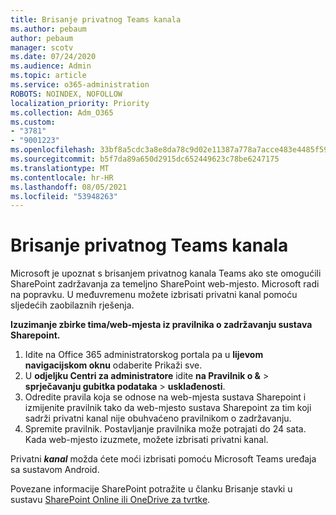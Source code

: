 ```yaml
---
title: Brisanje privatnog Teams kanala
ms.author: pebaum
author: pebaum
manager: scotv
ms.date: 07/24/2020
ms.audience: Admin
ms.topic: article
ms.service: o365-administration
ROBOTS: NOINDEX, NOFOLLOW
localization_priority: Priority
ms.collection: Adm_O365
ms.custom:
- "3781"
- "9001223"
ms.openlocfilehash: 33bf8a5cdc3a8e8da78c9d02e11387a778a7acce483e4485f595d9e05b344433
ms.sourcegitcommit: b5f7da89a650d2915dc652449623c78be6247175
ms.translationtype: MT
ms.contentlocale: hr-HR
ms.lasthandoff: 08/05/2021
ms.locfileid: "53948263"
---
```

# <a name="delete-a-teams-private-channel"></a>Brisanje privatnog Teams kanala

Microsoft je upoznat s brisanjem privatnog kanala Teams ako ste omogućili SharePoint zadržavanja za temeljno SharePoint web-mjesto. Microsoft radi na popravku. U međuvremenu možete izbrisati privatni kanal pomoću sljedećih zaobilaznih rješenja.

**Izuzimanje zbirke tima/web-mjesta iz pravilnika o zadržavanju sustava Sharepoint.**

1. Idite na Office 365 administratorskog portala pa u **lijevom navigacijskom oknu** odaberite Prikaži sve.
2. U **odjeljku Centri za administratore** idite **na Pravilnik o &**  >  **sprječavanju gubitka podataka**  >  **usklađenosti**.
3. Odredite pravila koja se odnose na web-mjesta sustava Sharepoint i izmijenite pravilnik tako da web-mjesto sustava Sharepoint za tim koji sadrži privatni kanal nije obuhvaćeno pravilnikom o zadržavanju.
4. Spremite pravilnik.
    Postavljanje pravilnika može potrajati do 24 sata.
    Kada web-mjesto izuzmete, možete izbrisati privatni kanal.  
    
Privatni ***kanal*** možda ćete moći izbrisati pomoću Microsoft Teams uređaja sa sustavom Android. 

Povezane informacije SharePoint potražite u članku Brisanje stavki u sustavu [SharePoint Online ili OneDrive za tvrtke](https://docs.microsoft.com/alchemyinsights/retention-policy-ediscovery-hold).